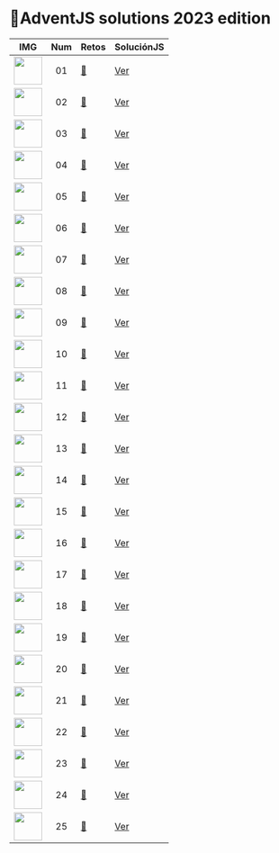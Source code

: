 # 🎄AdventJS solutions 2023 edition



| IMG                                                                                              | Num  | Retos                                                           |  SoluciónJS                                                                     | 
| ------------------------------------------------------------------------------------------------ | :-: | ------------------------------------------------------------------------- | ---------------------------------------------------------------------------------- | 
|<img src="https://adventjs.dev/challenges-2023/1.png" width="50" style="object-fit: contain;"/>|01|[🎁](https://adventjs.dev/es/challenges/2023/1)|[Ver](https://github.com/mariaelisaaraya/adventJS2023/blob/master/challenge01/index.js)| 
|<img src="https://adventjs.dev/challenges-2023/2.png" width="50" style="object-fit: contain;"/>|02|[🎁](https://adventjs.dev/es/challenges/2023/2)|[Ver](https://github.com/mariaelisaaraya/adventJS2023/blob/master/challenge02/index.js)|
|<img src="https://adventjs.dev/challenges-2023/3.png" width="50" style="object-fit: contain;"/>|03|[🎁](https://adventjs.dev/es/challenges/2023/3)|[Ver](https://github.com/mariaelisaaraya/adventJS2023/blob/master/challenge03/index.js)|
|<img src="https://adventjs.dev/challenges-2023/4.png" width="50" style="object-fit: contain;"/>|04|[🎁](https://adventjs.dev/es/challenges/2023/4)|[Ver](https://github.com/mariaelisaaraya/adventJS2023/blob/master/challenge04/index.js)|
|<img src="https://adventjs.dev/challenges-2023/5.png" width="50" style="object-fit: contain;"/>|05|[🎁](https://adventjs.dev/es/challenges/2023/5)|[Ver](https://github.com/mariaelisaaraya/adventJS2023/blob/master/challenge05/index.js)|
|<img src="https://adventjs.dev/challenges-2023/6.png" width="50" style="object-fit: contain;"/>|06|[🎁](https://adventjs.dev/es/challenges/2023/6)|[Ver](https://github.com/mariaelisaaraya/adventJS2023/blob/master/challenge06/index.js)|
|<img src="https://adventjs.dev/challenges-2023/7.png" width="50" style="object-fit: contain;"/>|07|[🎁](https://adventjs.dev/es/challenges/2023/7)|[Ver](https://github.com/mariaelisaaraya/adventJS2023/blob/master/challenge07/index.js)|
|<img src="https://adventjs.dev/challenges-2023/8.png" width="50" style="object-fit: contain;"/>|08|[🎁](https://adventjs.dev/es/challenges/2023/8)|[Ver](https://github.com/mariaelisaaraya/adventJS2023/blob/master/challenge08/index.js)|
|<img src="https://adventjs.dev/challenges-2023/9.png" width="50" style="object-fit: contain;"/>|09|[🎁](https://adventjs.dev/es/challenges/2023/9)|[Ver](https://github.com/mariaelisaaraya/adventJS2023/blob/master/challenge09/index.js)|
|<img src="https://adventjs.dev/challenges-2023/10.png" width="50" style="object-fit: contain;"/>|10|[🎁](https://adventjs.dev/es/challenges/2023/10)|[Ver](https://github.com/mariaelisaaraya/adventJS2023/blob/master/challenge10/index.js)|
|<img src="https://adventjs.dev/challenges-2023/11.png" width="50" style="object-fit: contain;"/>|11|[🎁](https://adventjs.dev/es/challenges/2023/11)|[Ver](https://github.com/mariaelisaaraya/adventJS2023/blob/master/challenge11/index.js)|
|<img src="https://adventjs.dev/challenges-2023/12.png" width="50" style="object-fit: contain;"/>|12|[🎁](https://adventjs.dev/es/challenges/2023/12)|[Ver](https://github.com/mariaelisaaraya/adventJS2023/blob/master/challenge12/index.js)|
|<img src="https://adventjs.dev/challenges-2023/13.png" width="50" style="object-fit: contain;"/>|13|[🎁](https://adventjs.dev/es/challenges/2023/13)|[Ver](https://github.com/mariaelisaaraya/adventJS2023/blob/master/challenge13/index.js)|
|<img src="https://adventjs.dev/challenges-2023/14.png" width="50" style="object-fit: contain;"/>|14|[🎁](https://adventjs.dev/es/challenges/2023/14)|[Ver](https://github.com/mariaelisaaraya/adventJS2023/blob/master/challenge14/index.js)|
|<img src="https://adventjs.dev/challenges-2023/15.png" width="50" style="object-fit: contain;"/>|15|[🎁](https://adventjs.dev/es/challenges/2023/15)|[Ver](https://github.com/mariaelisaaraya/adventJS2023/blob/master/challenge15/index.js)|
|<img src="https://adventjs.dev/challenges-2023/16.png" width="50" style="object-fit: contain;"/>|16|[🎁](https://adventjs.dev/es/challenges/2023/16)|[Ver](https://github.com/mariaelisaaraya/adventJS2023/blob/master/challenge16/index.js)|
|<img src="https://adventjs.dev/challenges-2023/17.png" width="50" style="object-fit: contain;"/>|17|[🎁](https://adventjs.dev/es/challenges/2023/17)|[Ver](https://github.com/mariaelisaaraya/adventJS2023/blob/master/challenge17/index.js)|
|<img src="https://adventjs.dev/challenges-2023/18.png" width="50" style="object-fit: contain;"/>|18|[🎁](https://adventjs.dev/es/challenges/2023/18)|[Ver](https://github.com/mariaelisaaraya/adventJS2023/blob/master/challenge18/index.js)|
|<img src="https://adventjs.dev/challenges-2023/19.png" width="50" style="object-fit: contain;"/>|19|[🎁](https://adventjs.dev/es/challenges/2023/19)|[Ver](https://github.com/mariaelisaaraya/adventJS2023/blob/master/challenge19/index.js)|
|<img src="https://adventjs.dev/challenges-2023/20.png" width="50" style="object-fit: contain;"/>|20|[🎁](https://adventjs.dev/es/challenges/2023/20)|[Ver](https://github.com/mariaelisaaraya/adventJS2023/blob/master/challenge20/index.js)|
|<img src="https://adventjs.dev/challenges-2023/21.png" width="50" style="object-fit: contain;"/>|21|[🎁](https://adventjs.dev/es/challenges/2023/21)|[Ver](https://github.com/mariaelisaaraya/adventJS2023/blob/master/challenge21/index.js)|
|<img src="https://adventjs.dev/challenges-2023/22.png" width="50" style="object-fit: contain;"/>|22|[🎁](https://adventjs.dev/es/challenges/2023/22)|[Ver](https://github.com/mariaelisaaraya/adventJS2023/blob/master/challenge22/index.js)|
|<img src="https://adventjs.dev/challenges-2023/23.png" width="50" style="object-fit: contain;"/>|23|[🎁](https://adventjs.dev/es/challenges/2023/23)|[Ver](https://github.com/mariaelisaaraya/adventJS2023/blob/master/challenge23/index.js)|
|<img src="https://adventjs.dev/challenges-2023/24.png" width="50" style="object-fit: contain;"/>|24|[🎁](https://adventjs.dev/es/challenges/2023/24)|[Ver](https://github.com/mariaelisaaraya/adventJS2023/blob/master/challenge24/index.js)|
|<img src="https://adventjs.dev/challenges-2023/25.png" width="50" style="object-fit: contain;"/>|25|[🎁](https://adventjs.dev/es/challenges/2023/25)|[Ver](https://github.com/mariaelisaaraya/adventJS2023/blob/master/challenge25/index.js)|
